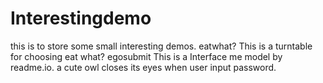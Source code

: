 # Interestingdemo
this is to store some small interesting demos.
eatwhat?
  This is a turntable for choosing eat what?
egosubmit
  This is a Interface me model by readme.io. a cute owl closes its eyes when user input password.
